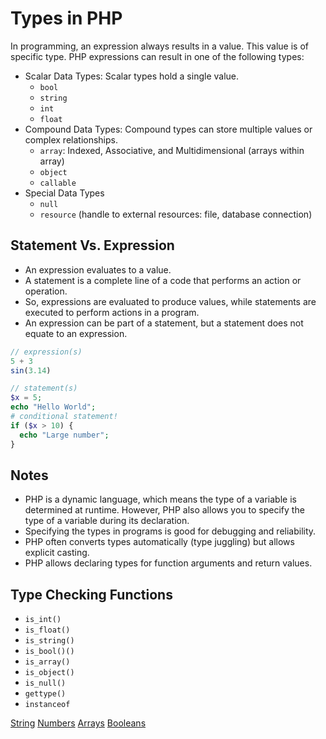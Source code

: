 # Types in PHP

In programming, an expression always results in a value. This value is of specific type. PHP expressions can result in one of the following types:

- Scalar Data Types: Scalar types hold a single value.
  - `bool`
  - `string`
  - `int`
  - `float`
- Compound Data Types: Compound types can store multiple values or complex relationships.
  - `array`: Indexed, Associative, and Multidimensional (arrays within array)
  - `object`
  - `callable`
- Special Data Types
  - `null`
  - `resource` (handle to external resources: file, database connection)

## Statement Vs. Expression

- An expression evaluates to a value.
- A statement is a complete line of a code that performs an action or operation.
- So, expressions are evaluated to produce values, while statements are executed to perform actions in a program.
- An expression can be part of a statement, but a statement does not equate to an expression.

```php
// expression(s)
5 + 3
sin(3.14)

// statement(s)
$x = 5;
echo "Hello World";
# conditional statement!
if ($x > 10) {
  echo "Large number";
}
```

## Notes

- PHP is a dynamic language, which means the type of a variable is determined at runtime. However, PHP also allows you to specify the type of a variable during its declaration.
- Specifying the types in programs is good for debugging and reliability.
- PHP often converts types automatically (type juggling) but allows explicit casting.
- PHP allows declaring types for function arguments and return values.

## Type Checking Functions

- `is_int()`
- `is_float()`
- `is_string()`
- `is_bool()()`
- `is_array()`
- `is_object()`
- `is_null()`
- `gettype()`
- `instanceof`

[String](./strings/)
[Numbers](./numbers/)
[Arrays](./arrays/)
[Booleans](./booleans/)
